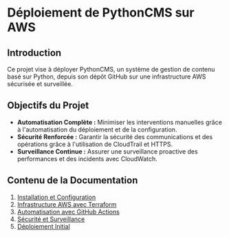 # Déploiement de PythonCMS sur AWS

## Introduction
Ce projet vise à déployer PythonCMS, un système de gestion de contenu basé sur Python, depuis son dépôt GitHub sur une infrastructure AWS sécurisée et surveillée.

## Objectifs du Projet
- **Automatisation Complète :** Minimiser les interventions manuelles grâce à l'automatisation du déploiement et de la configuration.
- **Sécurité Renforcée :** Garantir la sécurité des communications et des opérations grâce à l'utilisation de CloudTrail et HTTPS.
- **Surveillance Continue :** Assurer une surveillance proactive des performances et des incidents avec CloudWatch.

## Contenu de la Documentation
1. [Installation et Configuration](docs/installation_et_configuration.md)
2. [Infrastructure AWS avec Terraform](docs/infrastructure_aws_terraform.md)
3. [Automatisation avec GitHub Actions](docs/automatisation_github_actions.md)
4. [Sécurité et Surveillance](docs/securite_et_surveillance.md)
5. [Déploiement Initial](docs/deploiement_initial.md)
